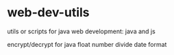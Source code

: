 # web-dev-utils
utils or scripts for java web development: java and js

encrypt/decrypt for java
float number divide
date format
